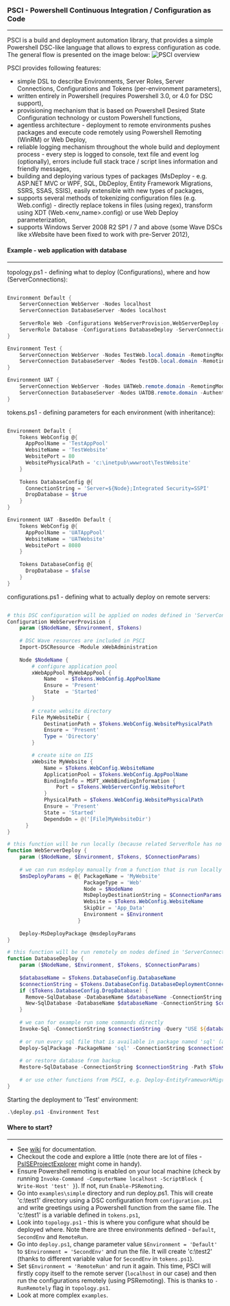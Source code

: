 ### PSCI - Powershell Continuous Integration / Configuration as Code
-------------
PSCI is a build and deployment automation library, that provides a simple Powershell DSC-like language that allows to express configuration as code. The general flow is presented on the image below:
![PSCI overview](https://github.com/ObjectivityBSS/PSCI/wiki/images/PSCI_overview.png)

PSCI provides following features:
- simple DSL to describe Environments, Server Roles, Server Connections, Configurations and Tokens (per-environment parameters), 
- written entirely in Powershell (requires Powershell 3.0, or 4.0 for DSC support),
- provisioning mechanism that is based on Powershell Desired State Configuration technology or custom Powershell functions,
- agentless architecture - deployment to remote environments pushes packages and execute code remotely using Powershell Remoting (WinRM) or Web Deploy, 
- reliable logging mechanism throughout the whole build and deployment process - every step is logged to console, text file and event log (optionally), errors include full stack trace / script lines information and friendly messages,
- building and deploying various types of packages (MsDeploy - e.g. ASP.NET MVC or WPF, SQL, DbDeploy, Entity Framework Migrations, SSRS, SSAS, SSIS), easily extensible with new types of packages,
- supports several methods of tokenizing configuration files (e.g. Web.config) - directly replace tokens in files (using regex), transform using XDT (Web.\<env_name\>.config) or use Web Deploy parameterization,
- supports Windows Server 2008 R2 SP1 / 7 and above (some Wave DSCs like xWebsite have been fixed to work with pre-Server 2012),

#### Example - web application with database
-------------
topology.ps1 - defining what to deploy (Configurations), where and how (ServerConnections):

```powershell

Environment Default {
    ServerConnection WebServer -Nodes localhost
    ServerConnection DatabaseServer -Nodes localhost
  
    ServerRole Web -Configurations WebServerProvision,WebServerDeploy -ServerConnections WebServer
    ServerRole Database -Configurations DatabaseDeploy -ServerConnections DatabaseServer -RunRemotely
}

Environment Test {
    ServerConnection WebServer -Nodes TestWeb.local.domain -RemotingMode PSRemoting
    ServerConnection DatabaseServer -Nodes TestDb.local.domain -RemotingMode PSRemoting
}

Environment UAT {
    ServerConnection WebServer -Nodes UATWeb.remote.domain -RemotingMode WebDeployHandler
    ServerConnection DatabaseServer -Nodes UATDB.remote.domain -Authentication CredSSP -Protocol HTTPS 
}

```
tokens.ps1 - defining parameters for each environment (with inheritance):

```powershell

Environment Default {
    Tokens WebConfig @{
      AppPoolName = 'TestAppPool'
      WebsiteName = 'TestWebsite'
      WebsitePort = 80
      WebsitePhysicalPath = 'c:\inetpub\wwwroot\TestWebsite'
    }
  
    Tokens DatabaseConfig @{
      ConnectionString = 'Server=${Node};Integrated Security=SSPI'
      DropDatabase = $true
    }
}

Environment UAT -BasedOn Default {
    Tokens WebConfig @{
      AppPoolName = 'UATAppPool'
      WebsiteName = 'UATWebsite'
      WebsitePort = 8080
    }
  
    Tokens DatabaseConfig @{
      DropDatabase = $false
    }
}

```
configurations.ps1 - defining what to actually deploy on remote servers:

```powershell

# this DSC configuration will be applied on nodes defined in 'ServerConnection WebServer'
Configuration WebServerProvision {
    param ($NodeName, $Environment, $Tokens)
  
    # DSC Wave resources are included in PSCI
    Import-DSCResource -Module xWebAdministration
  
    Node $NodeName {
        # configure application pool
        xWebAppPool MyWebAppPool { 
            Name   = $Tokens.WebConfig.AppPoolName
            Ensure = 'Present' 
            State  = 'Started'
        }
      
        # create website directory
        File MyWebsiteDir {
            DestinationPath = $Tokens.WebConfig.WebsitePhysicalPath
            Ensure = 'Present'
            Type = 'Directory'
        }

        # create site on IIS
        xWebsite MyWebsite { 
  	        Name = $Tokens.WebConfig.WebsiteName
            ApplicationPool = $Tokens.WebConfig.AppPoolName 
            BindingInfo = MSFT_xWebBindingInformation { 
                Port = $Tokens.WebServerConfig.WebsitePort
            } 
            PhysicalPath = $Tokens.WebConfig.WebsitePhysicalPath
            Ensure = 'Present' 
            State = 'Started' 
            DependsOn = @('[File]MyWebsiteDir')
      } 
}

# this function will be run locally (because related ServerRole has no -RunRemotely switch)
function WebServerDeploy {
    param ($NodeName, $Environment, $Tokens, $ConnectionParams)
  
    # we can run msdeploy manually from a function that is run locally
    $msDeployParams = @{ PackageName = 'MyWebsite'
                         PackageType = 'Web'
                         Node = $NodeName
                         MsDeployDestinationString = $ConnectionParams.MsDeployDestinationString
                         Website = $Tokens.WebConfig.WebsiteName
                         SkipDir = 'App_Data'
                         Environment = $Environment
                       }
  
    Deploy-MsDeployPackage @msdeployParams
}

# this function will be run remotely on nodes defined in 'ServerConnection DatabaseServer' (because related ServerRole has -RunRemotely switch)
function DatabaseDeploy {
    param ($NodeName, $Environment, $Tokens, $ConnectionParams)
  
    $databaseName = $Tokens.DatabaseConfig.DatabaseName
    $connectionString = $Tokens.DatabaseConfig.DatabaseDeploymentConnectionString
    if ($Tokens.DatabaseConfig.DropDatabase) { 
      Remove-SqlDatabase -DatabaseName $databaseName -ConnectionString $connectionString
      New-SqlDatabase -DatabaseName $databaseName -ConnectionString $connectionString
    }
    
    # we can for example run some commands directly
    Invoke-Sql -ConnectionString $connectionString -Query "USE ${databaseName}; PRINT 'some commands'"
    
    # or run every sql file that is available in package named 'sql' (assuming we have built the package beforehand)
    Deploy-SqlPackage -PackageName 'sql' -ConnectionString $connectionString
    
    # or restore database from backup
    Restore-SqlDatabase -ConnectionString $connectionString -Path $Tokens.DatabaseConfig.BackupPath -DatabaseName $databaseName 
    
    # or use other functions from PSCI, e.g. Deploy-EntityFrameworkMigratePackage, Deploy-DBDeploy, Deploy-SSRS*
}
```
Starting the deployment to 'Test' environment:
```powershell
.\deploy.ps1 -Environment Test
```

#### Where to start?
-------------
- See [wiki](https://github.com/ObjectivityBSS/PSCI/wiki) for documentation.
- Checkout the code and explore a little (note there are lot of files - [PsISEProjectExplorer](https://github.com/mgr32/PsISEProjectExplorer) might come in handy).
- Ensure Powershell remoting is enabled on your local machine (check by running `Invoke-Command -ComputerName localhost -ScriptBlock { Write-Host 'test' }`). If not, run `Enable-PSRemoting`.
- Go into `examples\simple` directory and run deploy.ps1. This will create 'c:\test1' directory using a DSC configuration from `configuration.ps1` and write greetings using a Powershell function from the same file. The 'c:\test1' is a variable defined in `tokens.ps1`,
- Look into `topology.ps1` - this is where you configure what should be deployed where. Note there are three environments defined - `Default`, `SecondEnv` and `RemoteRun`. 
- Go into `deploy.ps1`, change parameter value `$Environment = 'Default'` to  `$Environment = 'SecondEnv'` and run the file. It will create 'c:\test2' (thanks to different variable value for `SecondEnv` in `tokens.ps1`).
- Set `$Environment = 'RemoteRun'` and run it again. This time, PSCI will firstly copy itself to the remote server (`localhost` in our case) and then run the configurations remotely (using PSRemoting). This is thanks to `-RunRemotely` flag in `topology.ps1`.
- Look at more complex `examples`.
